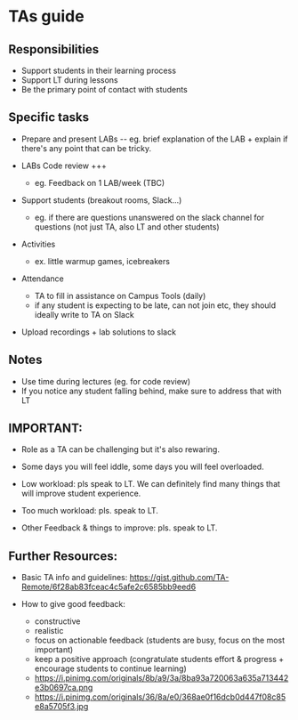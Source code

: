 

# TAs guide

<!-- Status: draft -->



## Responsibilities

- Support students in their learning process
- Support LT during lessons
- Be the primary point of contact with students


## Specific tasks

- Prepare and present LABs
  -- eg. brief explanation of the LAB + explain if there's any point that can be tricky.

- LABs Code review +++
  - eg. Feedback on 1 LAB/week (TBC)

- Support students (breakout rooms, Slack...)
  - eg. if there are questions unanswered on the slack channel for questions (not just TA, also LT and other students)


- Activities
  - ex. little warmup games, icebreakers


- Attendance
    - TA to fill in assistance on Campus Tools (daily)
    - if any student is expecting to be late, can not join etc, they should ideally write to TA on Slack


- Upload recordings + lab solutions to slack



## Notes

- Use time during lectures (eg. for code review)
- If you notice any student falling behind, make sure to address that with LT


## IMPORTANT:
- Role as a TA can be challenging but it's also rewaring.
- Some days you will feel iddle, some days you will feel overloaded.

- Low workload: pls speak to LT. We can definitely find many things that will improve student experience.
- Too much workload: pls. speak to LT.

- Other Feedback & things to improve: pls. speak to LT.


## Further Resources:

- Basic TA info and guidelines:
https://gist.github.com/TA-Remote/6f28ab83fceac4c5afe2c6585bb9eed6


- How to give good feedback:
  - constructive
  - realistic
  - focus on actionable feedback (students are busy, focus on the most important)
  - keep a positive approach (congratulate students effort & progress + encourage students to continue learning)
  - https://i.pinimg.com/originals/8b/a9/3a/8ba93a720063a635a713442e3b0697ca.png
  - https://i.pinimg.com/originals/36/8a/e0/368ae0f16dcb0d447f08c85e8a5705f3.jpg


